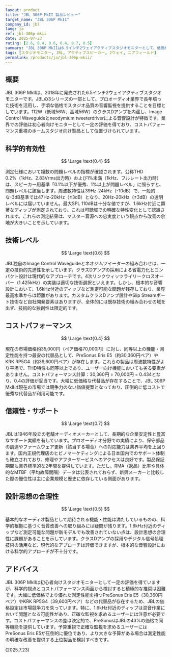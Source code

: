 ```yaml
---
layout: product
title: "JBL 306P MkII 製品レビュー"
target_name: "JBL 306P MkII"
company_id: jbl
lang: ja
ref: jbl-306p-mkii
date: 2025-07-23
rating: [2.6, 0.4, 0.6, 0.4, 0.7, 0.5]
summary: "JBL 306P MkIIは6.5インチ2ウェイアクティブスタジオモニターとして、低価格帯での音質改善を目指した製品ですが、科学的有効性と設計思想の合理性に大きな課題があります。"
tags: [スタジオモニター, JBL, アクティブスピーカー, 2ウェイ, ニアフィールド]
permalink: /products/ja/jbl-306p-mkii/
---
```


## 概要

JBL 306P MkIIは、2018年に発売された6.5インチ2ウェイアクティブスタジオモニターです。JBLの3シリーズの一部として、プロオーディオ業界で長年培った技術を活用し、手頃な価格でスタジオ品質の音響監視を提供することを目標としています。112W（低域56W、高域56W）のクラスDアンプを内蔵し、Image Control Waveguideとneodymium tweeterdriverによる音響設計が特徴です。業界での評価は初心者向けモニターとして一定の評価を得ており、コストパフォーマンス重視のホームスタジオ向け製品として位置づけられています。

## 科学的有効性

$$ \Large \text{0.4} $$

測定仕様において複数の問題レベルの指標が確認されます。公称THD 0.2%（1kHz、2.83Vrms出力時）および1%未満（1kHz、フルレート出力時）は、スピーカー用基準「0.1%以下が優秀、1%以上が問題レベル」に照らすと、問題レベルに該当します。周波数特性は39Hz-24kHz（-10dB）で、一般的な-3dB基準では47Hz-20kHz（±3dB）となり、20Hz-20kHz（±3dB）の透明レベルには届いていません。最大SPL 110dBは十分な値ですが、1.6kHz付近に顕著なディップが測定されており、これは可聴域での明確な特性変化として認識されます。これらの測定結果は、マスター音源への忠実度という観点から改善の余地が大きいことを示しています。

## 技術レベル

$$ \Large \text{0.6} $$

JBL独自のImage Control Waveguideとネオジムツイーターの組み合わせは、一定の技術的先進性を示しています。クラスDアンプの採用による省電力化とコンパクト設計は現代的なアプローチです。4次リンクウィッツライリークロスオーバー（1.425kHz）の実装は適切な技術選択といえます。しかし、根本的な音響設計において、1.6kHz付近のディップなど測定可能な問題が残存しており、業界最高水準からは距離があります。カスタムクラスDアンプ設計やSlip Streamポート技術など自社開発要素はありますが、全体的には既存技術の組み合わせの域を出ず、技術的な独創性は限定的です。

## コストパフォーマンス

$$ \Large \text{0.4} $$

現在の市場価格約35,000円（ペア価格70,000円）に対し、同等以上の機能・測定性能を持つ最安の代替品として、PreSonus Eris E5（約30,360円ペア）やKRK RP5G4（約39,600円ペア）が存在します。これらの製品は周波数特性がより平坦で、THD特性も同等以上であり、ユーザー向け機能においても劣る要素がありません。コストパフォーマンス計算：30,360円 ÷ 70,000円 = 0.434となり、0.4の評価が妥当です。大幅に低価格な代替品が存在することで、JBL 306P MkIIは現在の市場では競争力のない価値提案となっており、圧倒的に低コストで優秀な代替品が利用可能です。

## 信頼性・サポート

$$ \Large \text{0.7} $$

JBLは1946年設立の老舗オーディオメーカーとして、長期的な企業安定性と豊富なサポート実績を有しています。プロオーディオ分野での実績により、保守部品の調達やファームウェア更新（該当する場合）への対応能力は業界平均を上回ります。国内正規代理店のヒビノマーケティングによる日本国内でのサポート体制も確立されており、修理やアフターサービスへのアクセスは良好です。製品保証期間も業界標準的な2年間を提供しています。ただし、RMA（返品）比率や具体的なMTBF（平均故障間隔）データは公表されておらず、新興メーカーと比較した際の優位性は主に企業規模と歴史に依存している側面があります。

## 設計思想の合理性

$$ \Large \text{0.5} $$

基本的なオーディオ製品として期待される機能・性能は満たしているものの、科学的根拠に基づく音質改善への取り組みには疑問が残ります。1.6kHz付近のディップなど測定可能な問題が新モデルでも改善されていない点は、設計思想の合理性に課題があることを示しています。クラスDアンプの採用やデジタル信号処理技術の活用など、現代的なアプローチは評価できますが、根本的な音響設計における科学的アプローチが不十分です。

## アドバイス

JBL 306P MkIIは初心者向けスタジオモニターとして一定の評価を得ていますが、科学的視点とコストパフォーマンス両面から検討すると積極的な推奨は困難です。大幅に低価格でより優れた測定性能を持つPreSonus Eris E5（30,360円ペア）やKRK RP5G4（39,600円ペア）などの代替品が存在するため、JBLの価格設定は市場競争力を失っています。特に、1.6kHz付近のディップは混音作業において問題となる可能性があり、正確な監視を求めるユーザーには注意が必要です。コストパフォーマンスの差は決定的で、PreSonusはJBLの43%の価格で同等機能を提供しています。予算重視で正確な監視を求めるユーザーにはPreSonus Eris E5が圧倒的に優位であり、より大きな予算がある場合は測定性能の明確な改善を提供する上位製品を検討すべきです。

(2025.7.23)